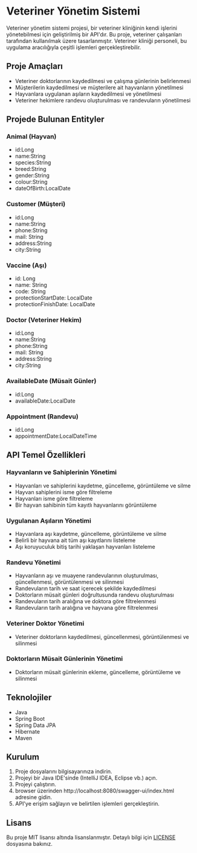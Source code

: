 # Veteriner Yönetim Sistemi

Veteriner yönetim sistemi projesi, bir veteriner kliniğinin kendi işlerini yönetebilmesi için geliştirilmiş bir API'dır. Bu proje, veteriner çalışanları tarafından kullanılmak üzere tasarlanmıştır. Veteriner kliniği personeli, bu uygulama aracılığıyla çeşitli işlemleri gerçekleştirebilir.

## Proje Amaçları

- Veteriner doktorlarının kaydedilmesi ve çalışma günlerinin belirlenmesi
- Müşterilerin kaydedilmesi ve müşterilere ait hayvanların yönetilmesi
- Hayvanlara uygulanan aşıların kaydedilmesi ve yönetilmesi
- Veteriner hekimlere randevu oluşturulması ve randevuların yönetilmesi

## Projede Bulunan Entityler

### Animal (Hayvan)
- id:Long
- name:String
- species:String
- breed:String
- gender:String
- colour:String
- dateOfBirth:LocalDate

### Customer (Müşteri)
- id:Long
- name:String
- phone:String
- mail: String
- address:String
- city:String

### Vaccine (Aşı)
- id: Long
- name: String
- code: String
- protectionStartDate: LocalDate
- protectionFinishDate: LocalDate

### Doctor (Veteriner Hekim)
- id:Long
- name:String
- phone:String
- mail: String
- address:String
- city:String

### AvailableDate (Müsait Günler)
- id:Long
- availableDate:LocalDate

### Appointment (Randevu)
- id:Long
- appointmentDate:LocalDateTime

## API Temel Özellikleri

### Hayvanların ve Sahiplerinin Yönetimi
- Hayvanları ve sahiplerini kaydetme, güncelleme, görüntüleme ve silme
- Hayvan sahiplerini isme göre filtreleme
- Hayvanları isme göre filtreleme
- Bir hayvan sahibinin tüm kayıtlı hayvanlarını görüntüleme

### Uygulanan Aşıların Yönetimi
- Hayvanlara aşı kaydetme, güncelleme, görüntüleme ve silme
- Belirli bir hayvana ait tüm aşı kayıtlarını listeleme
- Aşı koruyuculuk bitiş tarihi yaklaşan hayvanları listeleme

### Randevu Yönetimi
- Hayvanların aşı ve muayene randevularının oluşturulması, güncellenmesi, görüntülenmesi ve silinmesi
- Randevuların tarih ve saat içerecek şekilde kaydedilmesi
- Doktorların müsait günleri doğrultusunda randevu oluşturulması
- Randevuların tarih aralığına ve doktora göre filtrelenmesi
- Randevuların tarih aralığına ve hayvana göre filtrelenmesi

### Veteriner Doktor Yönetimi
- Veteriner doktorların kaydedilmesi, güncellenmesi, görüntülenmesi ve silinmesi

### Doktorların Müsait Günlerinin Yönetimi
- Doktorların müsait günlerinin ekleme, güncelleme, görüntüleme ve silinmesi

## Teknolojiler
- Java
- Spring Boot
- Spring Data JPA
- Hibernate
- Maven

## Kurulum
1. Proje dosyalarını bilgisayarınıza indirin.
2. Projeyi bir Java IDE'sinde (IntelliJ IDEA, Eclipse vb.) açın.
3. Projeyi çalıştırın.
4. browser üzerinden http://localhost:8080/swagger-ui/index.html adresine gidin.
5. API'ye erişim sağlayın ve belirtilen işlemleri gerçekleştirin.

## Lisans
Bu proje MIT lisansı altında lisanslanmıştır. Detaylı bilgi için [LICENSE](LICENSE) dosyasına bakınız.
